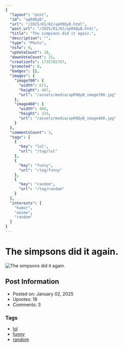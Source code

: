 ```yaml
---
{
  "layout": "post",
  "id": "apR9QyB",
  "url": "/2025/01/02/apR9QyB.html",
  "post_url": "/2025/01/02/apR9QyB.html",
  "title": "The simpsons did it again.",
  "description": "",
  "type": "Photo",
  "nsfw": 0,
  "upVoteCount": 18,
  "downVoteCount": 25,
  "creationTs": 1735785787,
  "promoted": 0,
  "badges": [],
  "images": {
    "image700": {
      "width": 671,
      "height": 487,
      "url": "/assets/media/apR9QyB_image700.jpg"
    },
    "image460": {
      "width": 460,
      "height": 333,
      "url": "/assets/media/apR9QyB_image460.jpg"
    }
  },
  "commentsCount": 3,
  "tags": [
    {
      "key": "lol",
      "url": "/tag/lol"
    },
    {
      "key": "funny",
      "url": "/tag/funny"
    },
    {
      "key": "random",
      "url": "/tag/random"
    }
  ],
  "interests": [
    "humor",
    "anime",
    "random"
  ]
}
---
```


# The simpsons did it again.

![The simpsons did it again.](/assets/media/apR9QyB_image700.jpg)

## Post Information

- Posted on: January 02, 2025
- Upvotes: 18
- Comments: 3

### Tags

- [lol](/tag/lol)
- [funny](/tag/funny)
- [random](/tag/random)
